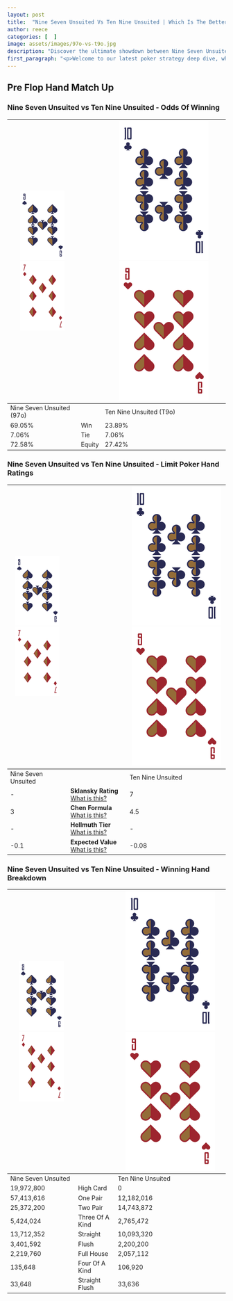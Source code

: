 ```yaml
---
layout: post
title:  "Nine Seven Unsuited Vs Ten Nine Unsuited | Which Is The Better Hand In Poker? A Complete Guide"
author: reece
categories: [  ]
image: assets/images/97o-vs-t9o.jpg
description: "Discover the ultimate showdown between Nine Seven Unsuited and Ten Nine Unsuited in poker! Uncover the odds, strategies, and scenarios where one hand triumphs over the other. Get ready to up your poker game with this thrilling analysis."
first_paragraph: "<p>Welcome to our latest poker strategy deep dive, where we're pitting two distinct hands against each other in a high-stakes showdown: Nine Seven Unsuited vs Ten Nine Unsuited.</p><p>In the dynamic world of poker, every decision counts, and knowing which hand holds the upper hand is key to your success at the table.</p><p>In this article, we'll dissect these two hands, explore the scenarios where one dominates the other, and equip you with the knowledge to make strategic choices that can tip the odds in your favor.</p><p>Get ready to unravel the intriguing dynamics of these poker hands and elevate your game to new heights.</p>"
---
```




[comment]: # (sp0)

## Pre Flop Hand Match Up

<div class="table hand-ratings" markdown="1"> 



### Nine Seven Unsuited vs Ten Nine Unsuited - Odds Of Winning


    
| ![image info](assets/images/hand1/9.png) ![image info](assets/images/hand1/7o.png) |  | ![image info](assets/images/hand2/T.png) ![image info](assets/images/hand2/9o.png) |
| -------- | -------- | -------- |
| Nine Seven Unsuited (97o) |  | Ten Nine Unsuited (T9o) |
| 69.05% | Win | 23.89% |
| 7.06% | Tie | 7.06% |
| 72.58% | Equity | 27.42% |




[comment]: # (sp1)



### Nine Seven Unsuited vs Ten Nine Unsuited - Limit Poker Hand Ratings


    
| ![image info](assets/images/hand1/9.png) ![image info](assets/images/hand1/7o.png) |  | ![image info](assets/images/hand2/T.png) ![image info](assets/images/hand2/9o.png) |
| -------- | -------- | -------- |
| Nine Seven Unsuited |  | Ten Nine Unsuited |
| - | **Sklansky Rating** [What is this?](/sklansky-rating-explained) | 7 |
| 3 | **Chen Formula** [What is this?](/chen-formula-explained) | 4.5 |
| - | **Hellmuth Tier** [What is this?](/Hellmuth-tier-explained) | - |
| -0.1 | **Expected Value** [What is this?](/expected-value-explained) | -0.08 |




[comment]: # (sp2)



### Nine Seven Unsuited vs Ten Nine Unsuited - Winning Hand Breakdown


    
| ![image info](assets/images/hand1/9.png) ![image info](assets/images/hand1/7o.png) |  | ![image info](assets/images/hand2/T.png) ![image info](assets/images/hand2/9o.png) |
| -------- | -------- | -------- |
| Nine Seven Unsuited |  | Ten Nine Unsuited |
| 19,972,800 | High Card | 0 |
| 57,413,616 | One Pair | 12,182,016 |
| 25,372,200 | Two Pair | 14,743,872 |
| 5,424,024 | Three Of A Kind | 2,765,472 |
| 13,712,352 | Straight | 10,093,320 |
| 3,401,592 | Flush | 2,200,200 |
| 2,219,760 | Full House | 2,057,112 |
| 135,648 | Four Of A Kind | 106,920 |
| 33,648 | Straight Flush | 33,636 |




[comment]: # (sp3)



</div>

[comment]: # (sp4)



[comment]: # (sp5)

